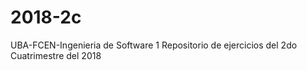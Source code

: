 # 2018-2c
UBA-FCEN-Ingenieria de Software 1
Repositorio de ejercicios del 2do Cuatrimestre del 2018

